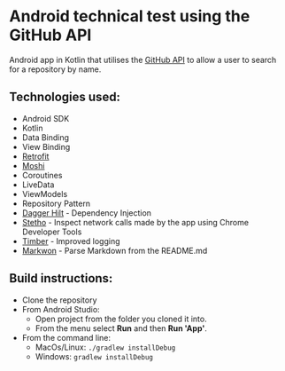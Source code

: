 # Android technical test using the GitHub API

Android app in Kotlin that utilises the [GitHub API](https://developer.github.com/v3/) to allow a user to search for a repository by name.

## Technologies used:
* Android SDK
* Kotlin
* Data Binding
* View Binding
* [Retrofit](https://github.com/square/retrofit)
* [Moshi](https://github.com/square/moshi)
* Coroutines
* LiveData
* ViewModels
* Repository Pattern
* [Dagger Hilt](https://dagger.dev/hilt/) - Dependency Injection
* [Stetho](http://facebook.github.io/stetho/) - Inspect network calls made by the app using Chrome Developer Tools
* [Timber](https://github.com/JakeWharton/timber) - Improved logging
* [Markwon](https://noties.io/Markwon/) - Parse Markdown from the README.md


## Build instructions:
* Clone the repository
* From Android Studio:
    * Open project from the folder you cloned it into.
    * From the menu select **Run** and then **Run 'App'**.
* From the command line:
    * MacOs/Linux:
        `./gradlew installDebug`
    * Windows:
        `gradlew installDebug`
